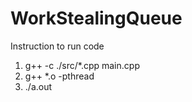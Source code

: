 # WorkStealingQueue


Instruction to run code

1. g++ -c ./src/*.cpp main.cpp
2. g++ *.o -pthread
3. ./a.out
